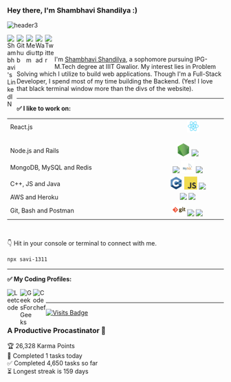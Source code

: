 ### Hey there, I'm Shambhavi Shandilya :)

![header3](https://user-images.githubusercontent.com/56017960/223624498-2c7864aa-9f52-4194-91fe-e14d39712abd.png)



<a href="https://www.linkedin.com/in/savi1311">
  <img align="left" alt="Shambhavi's LinkedIN" width="22px" src="https://upload.wikimedia.org/wikipedia/commons/thumb/c/ca/LinkedIn_logo_initials.png/640px-LinkedIn_logo_initials.png" />
</a>
<a href="https://github.com/savi-1311">
  <img align="left" alt="Github" width="22px" src="https://cdn-icons-png.flaticon.com/512/25/25231.png#gh-light-mode-only" />
</a>
<a href="https://shambhavishandilya.medium.com/">
  <img align="left" alt="Medium" width="22px" src="https://cdn1.iconfinder.com/data/icons/social-media-circle-7/512/Circled_Medium_svg5-512.png#gh-light-mode-only" />
</a>
<a href="https://www.wattpad.com/user/savi1311">
  <img align="left" alt="Wattpad" width="22px" src="https://i.pinimg.com/474x/3e/9b/2a/3e9b2a723bd1e516348c20e0c9f51554.jpg" />
</a>
<a href="https://twitter.com/savi1311">
  <img align="left" alt="Twitter" width="22px" src="https://cdn.usbrandcolors.com/images/logos/twitter-logo.svg" />
</a>

<br>
<br>

I'm [Shambhavi Shandilya](https://www.linkedin.com/in/savi1311), a sophomore pursuing IPG-M.Tech degree at IIIT Gwalior. My interest lies in Problem Solving which I utilize to build web applications. Though I'm a Full-Stack Developer, I spend most of my time building the Backend. (Yes! I love that black terminal window more than the divs of the website).

<hr>

**✅ I like to work on:**  

|       |  |
| :---        |    :----:   |
| React.js &nbsp; &nbsp; &nbsp; &nbsp; &nbsp; &nbsp; &nbsp; &nbsp; &nbsp; &nbsp; &nbsp; &nbsp; &nbsp; &nbsp; &nbsp;&nbsp; &nbsp; &nbsp; &nbsp; &nbsp; &nbsp; &nbsp; &nbsp; &nbsp; &nbsp; &nbsp; &nbsp; &nbsp; &nbsp; &nbsp; &nbsp; &nbsp; &nbsp; &nbsp; &nbsp; &nbsp;&nbsp; &nbsp; &nbsp; &nbsp; &nbsp; &nbsp; &nbsp; &nbsp; |&nbsp; &nbsp; &nbsp; &nbsp; &nbsp;&nbsp; &nbsp; &nbsp; &nbsp; &nbsp; &nbsp;<img height="30" src="https://raw.githubusercontent.com/github/explore/80688e429a7d4ef2fca1e82350fe8e3517d3494d/topics/react/react.png"> &nbsp; &nbsp; &nbsp; &nbsp; &nbsp;&nbsp; &nbsp; &nbsp; &nbsp; &nbsp; &nbsp;|
| Node.js and Rails   |<img height="30" src="https://raw.githubusercontent.com/github/explore/80688e429a7d4ef2fca1e82350fe8e3517d3494d/topics/nodejs/nodejs.png">  <img height="30" src="https://upload.wikimedia.org/wikipedia/commons/6/62/Ruby_On_Rails_Logo.svg">|
|MongoDB, MySQL and Redis |<img height="30" src="https://www.vectorlogo.zone/logos/mongodb/mongodb-icon.svg"> <img height="30" src="https://raw.githubusercontent.com/github/explore/80688e429a7d4ef2fca1e82350fe8e3517d3494d/topics/mysql/mysql.png"> <img height="30" src="https://cdn.iconscout.com/icon/free/png-256/redis-4-1175103.png"> |
|C++, JS and Java|<img height="30" src="https://raw.githubusercontent.com/github/explore/80688e429a7d4ef2fca1e82350fe8e3517d3494d/topics/cpp/cpp.png"> <img height="30" src="https://raw.githubusercontent.com/github/explore/80688e429a7d4ef2fca1e82350fe8e3517d3494d/topics/javascript/javascript.png"> <img height="30" src="https://cdn.freebiesupply.com/logos/large/2x/java-logo-png-transparent.png"> |
|AWS and Heroku|<img height="30" src="https://upload.wikimedia.org/wikipedia/commons/thumb/9/93/Amazon_Web_Services_Logo.svg/1024px-Amazon_Web_Services_Logo.svg.png"> <img height="30" src="https://www.vectorlogo.zone/logos/heroku/heroku-icon.svg">|
|Git, Bash and Postman|<img height="30" src="https://raw.githubusercontent.com/github/explore/80688e429a7d4ef2fca1e82350fe8e3517d3494d/topics/git/git.png"> <img height="30" src="https://upload.wikimedia.org/wikipedia/commons/thumb/4/4b/Bash_Logo_Colored.svg/1200px-Bash_Logo_Colored.svg.png"> <img height="30" src="https://www.vectorlogo.zone/logos/getpostman/getpostman-icon.svg"> |

<br/>

👇 Hit in your console or terminal to connect with me.

```bash
npx savi-1311
```
<hr>

**✅ My Coding Profiles:** 
<br>

<a href="https://leetcode.com/savi_1311">
  <img align="left" alt="Leetcode" width="30px" src="https://upload.wikimedia.org/wikipedia/commons/1/19/LeetCode_logo_black.png" />
</a>

<a href="https://auth.geeksforgeeks.org/user/savi1311/profile">
  <img align="left" alt="GeeksForGeeks" width="30px" src="https://media.geeksforgeeks.org/wp-content/uploads/20210228231058/gfg.png" />
</a>

<a href="https://www.codechef.com/users/savi_1311">
  <img align="left" alt="Codechef" width="30px" src="https://cdn.codechef.com/sites/default/files/uploads/pictures/811b20a47eac52b10c90ab82e0628e21.png" />
</a>
<br>

<hr>

[![Visits Badge](https://badges.pufler.dev/visits/savi-1311/savi-1311)](https://badges.pufler.dev)

### A Productive Procastinator 🌸

<!-- TODO-IST:START -->
🏆  26,328 Karma Points           
🌸  Completed 1 tasks today           
✅  Completed 4,650 tasks so far           
⏳  Longest streak is 159 days
<!-- TODO-IST:END -->


